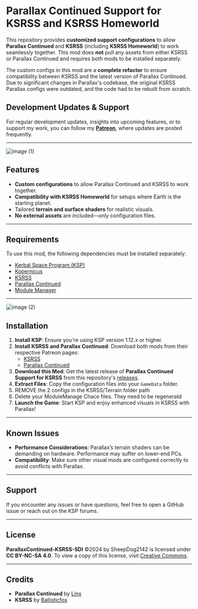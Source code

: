 # **Parallax Continued Support for KSRSS and KSRSS Homeworld**

This repository provides **customized support configurations** to allow **Parallax Continued** and **KSRSS** (including **KSRSS Homeworld**) to work seamlessly together. This mod does **not** pull any assets from either KSRSS or Parallax Continued and requires both mods to be installed separately.

The custom configs in this mod are a **complete refactor** to ensure compatibility between KSRSS and the latest version of Parallax Continued. Due to significant changes in Parallax's codebase, the original KSRSS Parallax configs were outdated, and the code had to be rebuilt from scratch.

## **Development Updates & Support**

For regular development updates, insights into upcoming features, or to support my work, you can follow my [**Patreon**](https://patreon.com/SheepDogInstitute), where updates are posted frequently.

---
![image (1)](https://github.com/user-attachments/assets/edcc83dc-f5c5-458e-92a2-ad5c50d6c8b1)

## **Features**

- **Custom configurations** to allow Parallax Continued and KSRSS to work together.
- **Compatibility with KSRSS Homeworld** for setups where Earth is the starting planet.
- Tailored **terrain and surface shaders** for realistic visuals.
- **No external assets** are included—only configuration files.

---

## **Requirements**

To use this mod, the following dependencies must be installed separately:

- [Kerbal Space Program (KSP)](https://kerbalspaceprogram.com)
- [Kopernicus](https://github.com/Kopernicus)
- [KSRSS](https://www.patreon.com/ballisticfox/posts)
- [Parallax Continued](https://www.patreon.com/linx_/posts)
- [Module Manager](https://github.com/sarbian/ModuleManager)

---
![image (2)](https://github.com/user-attachments/assets/ef099a29-77a1-47f0-bb7d-62c2b56cfcf1)

## **Installation**

1. **Install KSP**: Ensure you're using KSP version 1.12.x or higher.
2. **Install KSRSS and Parallax Continued**: Download both mods from their respective Patreon pages:
   - [KSRSS](https://www.patreon.com/ballisticfox/posts)
   - [Parallax Continued](https://www.patreon.com/linx_/posts)
3. **Download this Mod**: Get the latest release of **Parallax Continued Support for KSRSS** from this repository's [releases](https://github.com/your-repo/releases).
4. **Extract Files**: Copy the configuration files into your `GameData` folder.
5. REMOVE the 2 configs in the KSRSS/Terrain folder path
6. Delete your ModuleManage Chace files. They need to be regeneratd
7. **Launch the Game**: Start KSP and enjoy enhanced visuals in KSRSS with Parallax!

---

## **Known Issues**

- **Performance Considerations**: Parallax’s terrain shaders can be demanding on hardware. Performance may suffer on lower-end PCs.
- **Compatibility**: Make sure other visual mods are configured correctly to avoid conflicts with Parallax.

---

## **Support**

If you encounter any issues or have questions, feel free to open a GitHub issue or reach out on the KSP forums.

---

## **License**

**ParallaxContinued-KSRSS-SDI** ©2024 by SheepDog2142 is licensed under **CC BY-NC-SA 4.0**. To view a copy of this license, visit [Creative Commons](https://creativecommons.org/licenses/by-nc-sa/4.0/).

---

## **Credits**

- **Parallax Continued** by [Linx](https://www.patreon.com/linx_/posts)
- **KSRSS** by [Ballisticfox](https://www.patreon.com/ballisticfox/posts)
